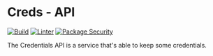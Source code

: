 # Creds - API
[![Build](https://github.com/GSaiki26/worker-api/actions/workflows/build.yaml/badge.svg)](https://github.com/GSaiki26/worker-api/actions/workflows/build.yaml)
[![Linter](https://github.com/GSaiki26/worker-api/actions/workflows/linter.yaml/badge.svg)](https://github.com/GSaiki26/worker-api/actions/workflows/linter.yaml)
[![Package Security](https://github.com/GSaiki26/worker-api/actions/workflows/security.yaml/badge.svg)](https://github.com/GSaiki26/worker-api/actions/workflows/security.yaml)

The Credentials API is a service that's able to keep some credentials.
